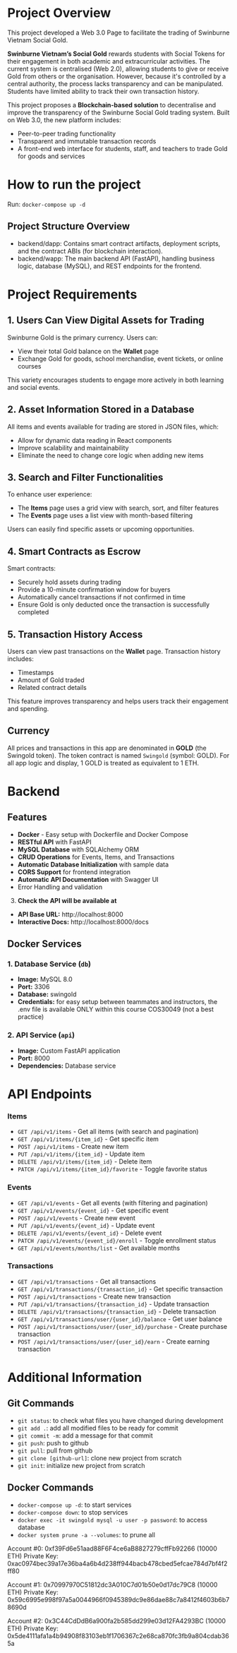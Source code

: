 # Project Overview

This project developed a Web 3.0 Page to facilitate the trading of Swinburne Vietnam Social Gold.

**Swinburne Vietnam’s Social Gold** rewards students with Social Tokens for their engagement in both academic and extracurricular activities. The current system is centralised (Web 2.0), allowing students to give or receive Gold from others or the organisation. However, because it's controlled by a central authority, the process lacks transparency and can be manipulated. Students have limited ability to track their own transaction history.

This project proposes a **Blockchain-based solution** to decentralise and improve the transparency of the Swinburne Social Gold trading system. Built on Web 3.0, the new platform includes:

- Peer-to-peer trading functionality
- Transparent and immutable transaction records
- A front-end web interface for students, staff, and teachers to trade Gold for goods and services

# How to run the project

Run: `docker-compose up -d`

## Project Structure Overview

- backend/dapp: Contains smart contract artifacts, deployment scripts, and the contract ABIs (for blockchain interaction).
- backend/wapp: The main backend API (FastAPI), handling business logic, database (MySQL), and REST endpoints for the frontend.

# Project Requirements

## 1. Users Can View Digital Assets for Trading

Swinburne Gold is the primary currency. Users can:

- View their total Gold balance on the **Wallet** page
- Exchange Gold for goods, school merchandise, event tickets, or online courses

This variety encourages students to engage more actively in both learning and social events.

## 2. Asset Information Stored in a Database

All items and events available for trading are stored in JSON files, which:

- Allow for dynamic data reading in React components
- Improve scalability and maintainability
- Eliminate the need to change core logic when adding new items

## 3. Search and Filter Functionalities

To enhance user experience:

- The **Items** page uses a grid view with search, sort, and filter features
- The **Events** page uses a list view with month-based filtering

Users can easily find specific assets or upcoming opportunities.

## 4. Smart Contracts as Escrow

Smart contracts:

- Securely hold assets during trading
- Provide a 10-minute confirmation window for buyers
- Automatically cancel transactions if not confirmed in time
- Ensure Gold is only deducted once the transaction is successfully completed

## 5. Transaction History Access

Users can view past transactions on the **Wallet** page. Transaction history includes:

- Timestamps
- Amount of Gold traded
- Related contract details

This feature improves transparency and helps users track their engagement and spending.

## Currency

All prices and transactions in this app are denominated in **GOLD** (the Swingold token). The token contract is named `Swingold` (symbol: GOLD). For all app logic and display, 1 GOLD is treated as equivalent to 1 ETH.

# Backend

## Features

- **Docker** - Easy setup with Dockerfile and Docker Compose
- **RESTful API** with FastAPI
- **MySQL Database** with SQLAlchemy ORM
- **CRUD Operations** for Events, Items, and Transactions
- **Automatic Database Initialization** with sample data
- **CORS Support** for frontend integration
- **Automatic API Documentation** with Swagger UI
- Error Handling and validation

3. **Check the API will be available at**

- **API Base URL:** http://localhost:8000
- **Interactive Docs:** http://localhost:8000/docs

## Docker Services

### 1. Database Service (`db`)

- **Image:** MySQL 8.0
- **Port:** 3306
- **Database:** swingold
- **Credentials:** for easy setup between teammates and instructors, the .env file is available ONLY within this course COS30049 (not a best practice)

### 2. API Service (`api`)

- **Image:** Custom FastAPI application
- **Port:** 8000
- **Dependencies:** Database service

# API Endpoints

### Items

- `GET /api/v1/items` - Get all items (with search and pagination)
- `GET /api/v1/items/{item_id}` - Get specific item
- `POST /api/v1/items` - Create new item
- `PUT /api/v1/items/{item_id}` - Update item
- `DELETE /api/v1/items/{item_id}` - Delete item
- `PATCH /api/v1/items/{item_id}/favorite` - Toggle favorite status

### Events

- `GET /api/v1/events` - Get all events (with filtering and pagination)
- `GET /api/v1/events/{event_id}` - Get specific event
- `POST /api/v1/events` - Create new event
- `PUT /api/v1/events/{event_id}` - Update event
- `DELETE /api/v1/events/{event_id}` - Delete event
- `PATCH /api/v1/events/{event_id}/enroll` - Toggle enrollment status
- `GET /api/v1/events/months/list` - Get available months

### Transactions

- `GET /api/v1/transactions` - Get all transactions
- `GET /api/v1/transactions/{transaction_id}` - Get specific transaction
- `POST /api/v1/transactions` - Create new transaction
- `PUT /api/v1/transactions/{transaction_id}` - Update transaction
- `DELETE /api/v1/transactions/{transaction_id}` - Delete transaction
- `GET /api/v1/transactions/user/{user_id}/balance` - Get user balance
- `POST /api/v1/transactions/user/{user_id}/purchase` - Create purchase transaction
- `POST /api/v1/transactions/user/{user_id}/earn` - Create earning transaction

# Additional Information

## Git Commands

- `git status`: to check what files you have changed during development
- `git add .`: add all modified files to be ready for commit
- `git commit -m`: add a message for that commit
- `git push`: push to github
- `git pull`: pull from github
- `git clone [github-url]`: clone new project from scratch
- `git init`: initialize new project from scratch

## Docker Commands

- `docker-compose up -d`: to start services
- `docker-compose down`: to stop services
- `docker exec -it swingold mysql -u user -p password`: to access database
- `docker system prune -a --volumes`: to prune all

Account #0: 0xf39Fd6e51aad88F6F4ce6aB8827279cffFb92266 (10000 ETH)
Private Key: 0xac0974bec39a17e36ba4a6b4d238ff944bacb478cbed5efcae784d7bf4f2ff80

Account #1: 0x70997970C51812dc3A010C7d01b50e0d17dc79C8 (10000 ETH)
Private Key: 0x59c6995e998f97a5a0044966f0945389dc9e86dae88c7a8412f4603b6b78690d

Account #2: 0x3C44CdDdB6a900fa2b585dd299e03d12FA4293BC (10000 ETH)
Private Key: 0x5de4111afa1a4b94908f83103eb1f1706367c2e68ca870fc3fb9a804cdab365a
